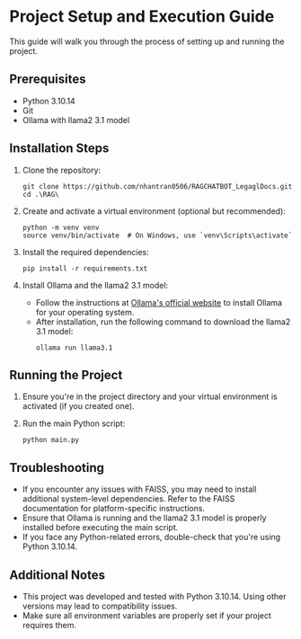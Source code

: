 
# Project Setup and Execution Guide

This guide will walk you through the process of setting up and running the project.

## Prerequisites

- Python 3.10.14
- Git
- Ollama with llama2 3.1 model

## Installation Steps

1. Clone the repository:
   ```
   git clone https://github.com/nhantran0506/RAGCHATBOT_LegaglDocs.git
   cd .\RAG\
   ```

2. Create and activate a virtual environment (optional but recommended):
   ```
   python -m venv venv
   source venv/bin/activate  # On Windows, use `venv\Scripts\activate`
   ```

3. Install the required dependencies:
   ```
   pip install -r requirements.txt
   ```

4. Install Ollama and the llama2 3.1 model:
   - Follow the instructions at [Ollama's official website](https://ollama.ai/) to install Ollama for your operating system.
   - After installation, run the following command to download the llama2 3.1 model:
     ```
     ollama run llama3.1
     ```

## Running the Project

1. Ensure you're in the project directory and your virtual environment is activated (if you created one).

2. Run the main Python script:
   ```
   python main.py
   ```

## Troubleshooting

- If you encounter any issues with FAISS, you may need to install additional system-level dependencies. Refer to the FAISS documentation for platform-specific instructions.
- Ensure that Ollama is running and the llama2 3.1 model is properly installed before executing the main script.
- If you face any Python-related errors, double-check that you're using Python 3.10.14.

## Additional Notes

- This project was developed and tested with Python 3.10.14. Using other versions may lead to compatibility issues.
- Make sure all environment variables are properly set if your project requires them.
